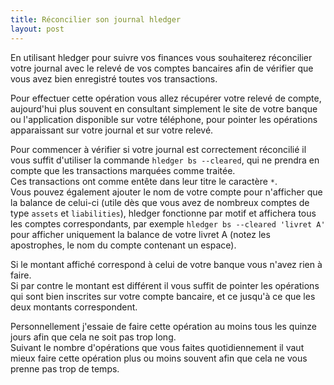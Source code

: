 ```yaml
---
title: Réconcilier son journal hledger
layout: post
---
```


En utilisant hledger pour suivre vos finances vous souhaiterez réconcilier votre journal avec le relevé de vos comptes 
bancaires afin de vérifier que vous avez bien enregistré toutes vos transactions.

Pour effectuer cette opération vous allez récupérer votre relevé de compte, aujourd'hui plus souvent en consultant 
simplement le site de votre banque ou l'application disponible sur votre téléphone, pour pointer les opérations 
apparaissant sur votre journal et sur votre relevé.

Pour commencer à vérifier si votre journal est correctement réconcilié il vous suffit d'utiliser la commande 
`hledger bs --cleared`, qui ne prendra en compte que les transactions marquées comme traitée.  
Ces transactions ont comme entête dans leur titre le caractère `*`.  
Vous pouvez également ajouter le nom de votre compte pour n'afficher que la balance de celui-ci (utile dès que vous 
avez de nombreux comptes de type `assets` et `liabilities`), hledger fonctionne par motif et affichera tous les comptes 
correspondants, par exemple `hledger bs --cleared 'livret A'` pour afficher uniquement la balance de votre livret A 
(notez les apostrophes, le nom du compte contenant un espace).

Si le montant affiché correspond à celui de votre banque vous n'avez rien à faire.  
Si par contre le montant est différent il vous suffit de pointer les opérations qui sont bien inscrites sur votre 
compte bancaire, et ce jusqu'à ce que les deux montants correspondent.

Personnellement j'essaie de faire cette opération au moins tous les quinze jours afin que cela ne soit pas trop long.  
Suivant le nombre d'opérations que vous faites quotidiennement il vaut mieux faire cette opération plus ou moins 
souvent afin que cela ne vous prenne pas trop de temps.
